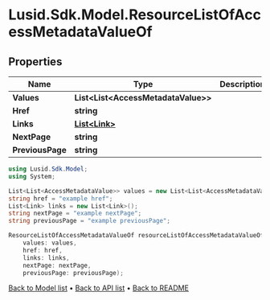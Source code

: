 # Lusid.Sdk.Model.ResourceListOfAccessMetadataValueOf

## Properties

Name | Type | Description | Notes
------------ | ------------- | ------------- | -------------
**Values** | **List&lt;List&lt;AccessMetadataValue&gt;&gt;** |  | 
**Href** | **string** |  | [optional] 
**Links** | [**List&lt;Link&gt;**](Link.md) |  | [optional] 
**NextPage** | **string** |  | [optional] 
**PreviousPage** | **string** |  | [optional] 

```csharp
using Lusid.Sdk.Model;
using System;

List<List<AccessMetadataValue>> values = new List<List<AccessMetadataValue>>();
string href = "example href";
List<Link> links = new List<Link>();
string nextPage = "example nextPage";
string previousPage = "example previousPage";

ResourceListOfAccessMetadataValueOf resourceListOfAccessMetadataValueOfInstance = new ResourceListOfAccessMetadataValueOf(
    values: values,
    href: href,
    links: links,
    nextPage: nextPage,
    previousPage: previousPage);
```

[Back to Model list](../README.md#documentation-for-models) &#8226; [Back to API list](../README.md#documentation-for-api-endpoints) &#8226; [Back to README](../README.md)
